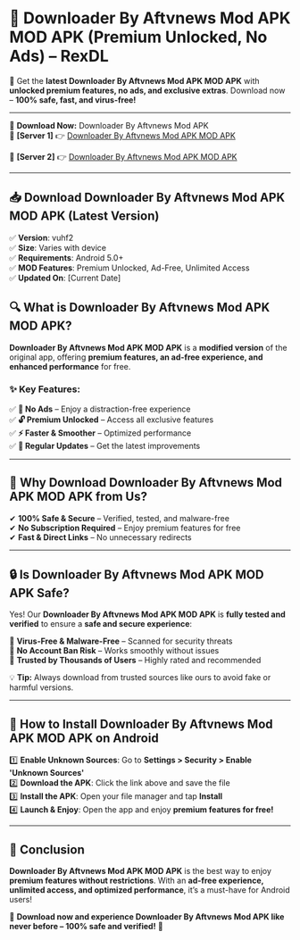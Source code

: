 # 🚀 Downloader By Aftvnews Mod APK MOD APK (Premium Unlocked, No Ads) – RexDL 

🎯 Get the **latest Downloader By Aftvnews Mod APK MOD APK** with **unlocked premium features, no ads, and exclusive extras**. Download now – **100% safe, fast, and virus-free!**  

---

🔽 **Download Now:** Downloader By Aftvnews Mod APK  
🔹 **[Server 1]** 👉 [Downloader By Aftvnews Mod APK MOD APK](https://apkcomod.com?title=Downloader_By_Aftvnews_Mod_APK)  

🔹 **[Server 2]** 👉 [Downloader By Aftvnews Mod APK MOD APK](https://apkcomod.com?title=Downloader_By_Aftvnews_Mod_APK)  

---
## 📥 Download Downloader By Aftvnews Mod APK MOD APK (Latest Version)  

✅ **Version**: vuhf2  
✅ **Size**: Varies with device  
✅ **Requirements**: Android 5.0+  
✅ **MOD Features**: Premium Unlocked, Ad-Free, Unlimited Access  
✅ **Updated On**: [Current Date]  

## 🔍 What is Downloader By Aftvnews Mod APK MOD APK?  

**Downloader By Aftvnews Mod APK MOD APK** is a **modified version** of the original app, offering **premium features, an ad-free experience, and enhanced performance** for free.  

### ✨ Key Features:  

✅ **🚫 No Ads** – Enjoy a distraction-free experience  
✅ **🔓 Premium Unlocked** – Access all exclusive features  
✅ **⚡ Faster & Smoother** – Optimized performance  
✅ **🔄 Regular Updates** – Get the latest improvements  

---

## 🌟 Why Download Downloader By Aftvnews Mod APK MOD APK from Us?  

✔ **100% Safe & Secure** – Verified, tested, and malware-free  
✔ **No Subscription Required** – Enjoy premium features for free  
✔ **Fast & Direct Links** – No unnecessary redirects  

---

## 🔒 Is Downloader By Aftvnews Mod APK MOD APK Safe?  

Yes! Our **Downloader By Aftvnews Mod APK MOD APK** is **fully tested and verified** to ensure a **safe and secure experience**:  

🔹 **Virus-Free & Malware-Free** – Scanned for security threats  
🔹 **No Account Ban Risk** – Works smoothly without issues  
🔹 **Trusted by Thousands of Users** – Highly rated and recommended  

💡 **Tip:** Always download from trusted sources like ours to avoid fake or harmful versions.  

---

## 📲 How to Install Downloader By Aftvnews Mod APK MOD APK on Android  

1️⃣ **Enable Unknown Sources**: Go to **Settings > Security > Enable 'Unknown Sources'**  
2️⃣ **Download the APK**: Click the link above and save the file  
3️⃣ **Install the APK**: Open your file manager and tap **Install**  
4️⃣ **Launch & Enjoy**: Open the app and enjoy **premium features for free!**  

---

## 🚀 Conclusion  

**Downloader By Aftvnews Mod APK MOD APK** is the best way to enjoy **premium features without restrictions**. With an **ad-free experience, unlimited access, and optimized performance**, it’s a must-have for Android users!  

🔻 **Download now and experience Downloader By Aftvnews Mod APK like never before – 100% safe and verified!** 🔻  
